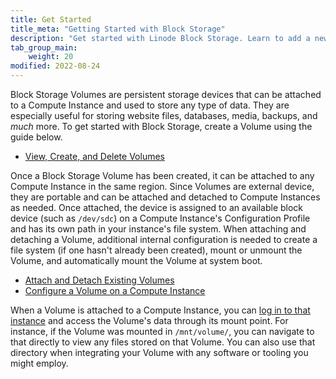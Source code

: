 ```yaml
---
title: Get Started
title_meta: "Getting Started with Block Storage"
description: "Get started with Linode Block Storage. Learn to add a new Block Storage volume to a Linode, increase the size of an attached volume, and transfer a Block Storage volume to a new Linode."
tab_group_main:
    weight: 20
modified: 2022-08-24
---
```


Block Storage Volumes are persistent storage devices that can be attached to a Compute Instance and used to store any type of data. They are especially useful for storing website files, databases, media, backups, and *much* more. To get started with Block Storage, create a Volume using the guide below.

- [View, Create, and Delete Volumes](/docs/products/storage/block-storage/guides/manage-volumes/)

Once a Block Storage Volume has been created, it can be attached to any Compute Instance in the same region. Since Volumes are external device, they are portable and can be attached and detached to Compute Instances as needed. Once attached, the device is assigned to an available block device (such as `/dev/sdc`) on a Compute Instance's Configuration Profile and has its own path in your instance's file system. When attaching and detaching a Volume, additional internal configuration is needed to create a file system (if one hasn't already been created), mount or unmount the Volume, and automatically mount the Volume at system boot.

- [Attach and Detach Existing Volumes](/docs/products/storage/block-storage/guides/attach-and-detach/)
- [Configure a Volume on a Compute Instance](/docs/products/storage/block-storage/guides/configure-volume/)

When a Volume is attached to a Compute Instance, you can [log in to that instance](/docs/products/compute/compute-instances/guides/set-up-and-secure/#connect-to-the-instance) and access the Volume's data through its mount point. For instance, if the Volume was mounted in `/mnt/volume/`, you can navigate to that directly to view any files stored on that Volume. You can also use that directory when integrating your Volume with any software or tooling you might employ.